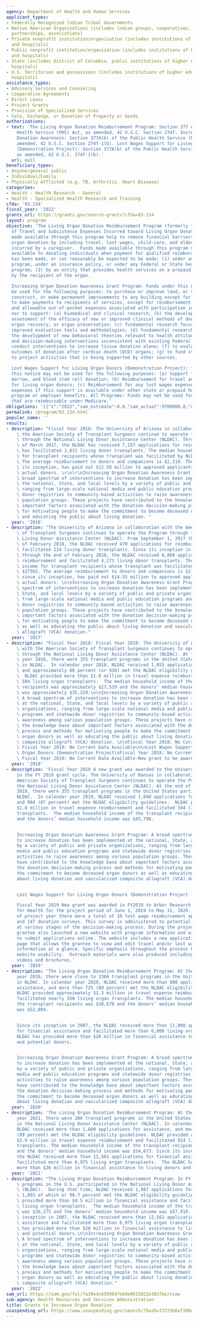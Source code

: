 ```yaml
---
agency: Department of Health and Human Services
applicant_types:
- Federally Recognized lndian Tribal Governments
- Native American Organizations (includes lndian groups, cooperatives, corporations,
  partnerships, associations)
- Private nonprofit institution/organization (includes institutions of higher education
  and hospitals)
- Public nonprofit institution/organization (includes institutions of higher education
  and hospitals)
- State (includes District of Columbia, public institutions of higher education and
  hospitals)
- U.S. Territories and possessions (includes institutions of higher education and
  hospitals)
assistance_types:
- Advisory Services and Counseling
- Cooperative Agreements
- Direct Loans
- Project Grants
- Provision of Specialized Services
- Sale, Exchange, or Donation of Property or Goods
authorizations:
- text: 'The Living Organ Donation Reimbursement Program: Section 377 of the Public
    Health Service (PHS) Act, as amended, 42 U.S.C. Section 274f. Increasing Organ
    Donation Awareness: Section 377A(b) of the Public Health Service (PHS) Act, as
    amended, 42 U.S.C. Section 274f-1(b). Lost Wages Support for Living Organ Donors
    (Demonstration Project): Section 377A(b) of the Public Health Service (PHS) Act,
    as amended, 42 U.S.C. 274f-1(b).'
  url: null
beneficiary_types:
- Anyone/general public
- Individual/Family
- Physically Afflicted (e.g. TB, Arthritis, Heart Disease)
categories:
- Health - Health Research - General
- Health - Specialized Health Research and Training
cfda: '93.134'
fiscal_year: '2022'
grants_url: https://grants.gov/search-grants?cfda=93.134
layout: program
objective: 'The Living Organ Donation Reimbursement Program (formerly the Reimbursement
  of Travel and Subsistence Expenses Incurred toward Living Organ Donation): Funds
  made available through this program help to remove financial barriers to living
  organ donation by including travel, lost wages, child-care, and elder-care expenses
  incurred by a caregiver.  Funds made available through this program may not be made
  available to donating individuals when payment for qualified reimbursement expenses
  has been made, or can reasonably be expected to be made: (1) under any State compensation
  program, under an insurance policy, or under any Federal or State health benefits
  program; (2) by an entity that provides health services on a prepaid basis; or (3)
  by the recipient of the organ.

  Increasing Organ Donation Awareness Grant Program: Funds under this notice may not
  be used for the following purposes: to purchase or improve land, or to purchase,
  construct, or make permanent improvements to any building except for minor remodeling;
  to make payments to recipients of services, except for reimbursement of reasonable
  and allowable out-of-pocket expenses associated with participation in project activities;
  nor to support: (a) biomedical and clinical research; (b) the development and/or
  assessment of the efficacy of new or improved clinical methods of donor management,
  organ recovery, or organ preservation; (c) fundamental research focused on new or
  improved evaluation tools and methodologies; (d) fundamental research focused on
  the development of new behavioral theories relevant to health attitudes, practices,
  and decision-making interventions inconsistent with existing Federal law; (e) to
  conduct interventions to increase tissue donation alone; (f) to evaluate clinical
  outcomes of donation after cardiac death (DCD) organs; (g) to fund staff time devoted
  to project activities that is being supported by other sources.

  Lost Wages Support for Living Organ Donors (Demonstration Project): funds under
  this notice may not be used for the following purposes: (a) Support for blood, bone
  marrow, and blood stem cell donation; (b) Reimbursement for travel and related expenses
  for living organ donors; (c) Reimbursement for any lost wages expenses and similar
  expenses if this support is available under other state or prepaid health or insurance
  program or employer benefits. All Programs: Funds may not be used for activities
  that are reimbursable under Medicare.'
obligations: '[{"x":"2022","sam_estimate":0.0,"sam_actual":9700000.0,"usa_spending_actual":9661874.66},{"x":"2023","sam_estimate":7000000.0,"sam_actual":0.0,"usa_spending_actual":6990926.94},{"x":"2024","sam_estimate":8000000.0,"sam_actual":0.0,"usa_spending_actual":2188609.18}]'
permalink: /program/93.134.html
popular_name: ''
results:
- description: "Fiscal Year 2016: The University of Arizona in collaboration with\
    \ the American Society of Transplant Surgeons continue to operate the Program\
    \ through the National Living Donor Assistance Center (NLDAC). Through the end\
    \ of March 2017, the NLDAC has received 7,257 applications for reimbursement and\
    \ has facilitated 3,831 living donor transplants. The median household income\
    \ for transplant recipients whose transplant was facilitated by NLDAC is $26,914.\
    \ The average reimbursement to donors and companions is $2,319. The NLDAC, since\
    \ its inception, has paid out $12.58 million to approved applicants including\
    \ actual donors. \r\n\r\nIncreasing Organ Donation Awareness Grant Program:. A\
    \ broad spectrum of interventions to increase donation has been implemented at\
    \ the national, State, and local levels by a variety of public and private organizations,\
    \ ranging from large-scale national media and public education programs and statewide\
    \ donor registries to community-based activities to raise awareness among various\
    \ population groups. These projects have contributed to the knowledge base about\
    \ important factors associated with the donation decision-making process and methods\
    \ for motivating people to make the commitment to become deceased organ donors\
    \ and educating the public about living donation. "
  year: '2016'
- description: "The University of Arizona in collaboration with the American Society\
    \ of Transplant Surgeons continues to operate the Program through the National\
    \ Living Donor Assistance Center (NLDAC). From September 1, 2017 through the end\
    \ of February 2018, the NLDAC received 470 applications for reimbursement and\
    \ facilitated 224 living donor transplants. Since its inception in October 2007\
    \ through the end of February 2018, the NLDAC received 8,808 applications for\
    \ reimbursement and facilitated 4,273 living donor transplants. The median household\
    \ income for transplant recipients whose transplant was facilitated by NLDAC is\
    \ $27562. The average reimbursement to donors and companions is $2,313. The NLDAC,\
    \ since its inception, has paid out $14.55 million to approved applicants including\
    \ actual donors. \n\nIncreasing Organ Donation Awareness Grant Program: A broad\
    \ spectrum of interventions to increase donation has been implemented at the national,\
    \ State, and local levels by a variety of public and private organizations, ranging\
    \ from large-scale national media and public education programs and statewide\
    \ donor registries to community-based activities to raise awareness among various\
    \ population groups. These projects have contributed to the knowledge base about\
    \ important factors associated with the donation decision-making process and methods\
    \ for motivating people to make the commitment to become deceased organ donors\
    \ as well as educating the public about living donation and vascularized composite\
    \ allograft (VCA) donation."
  year: '2017'
- description: "Fiscal Year 2018: Fiscal Year 2018: The University of Arizona in collaboration\
    \ with the American Society of Transplant Surgeons continues to operate the Program\
    \ through the National Living Donor Assistance Center (NLDAC). At the end of calendar\
    \ year 2018, there were 355 transplant programs in the United States participating\
    \ in NLDAC.  In calendar year 2018, NLDAC received 1,055 applications for assistance\
    \ and approximately 88 percent (or 930) met the NLDAC eligibility guidelines.\
    \  NLDAC provided more than $1.8 million in travel expense reimbursement and facilitated\
    \ 584 living organ transplants.  The median household income of the transplant\
    \ recipients was approximately $27,519 and the donors’ median household income\
    \ was approximately $35,229.\n\nIncreasing Organ Donation Awareness Grant Program:\
    \ A broad spectrum of interventions to increase donation has been implemented\
    \ at the national, State, and local levels by a variety of public and private\
    \ organizations, ranging from large-scale national media and public education\
    \ programs and statewide donor registries to community-based activities to raise\
    \ awareness among various population groups. These projects have contributed to\
    \ the knowledge base about important factors associated with the donation decision-making\
    \ process and methods for motivating people to make the commitment to become deceased\
    \ organ donors as well as educating the public about living donation and vascularized\
    \ composite allograft (VCA) donation. \n\nFiscal Year 2018: No Current Data Available\
    \ Fiscal Year 2019: No Current Data Available\n\nLost Wages Support for Living\
    \ Organ Donors (Demonstration Project\nFiscal Year 2018: No Current Data Available\
    \ Fiscal Year 2019: No Current Data Available-New grant to be awarded in FY2019."
  year: '2018'
- description: 'Fiscal Year 2019 A new grant was awarded to the University of Kansas
    in the FY 2019 grant cycle. The University of Kansas in collaboration with the
    American Society of Transplant Surgeons continues to operate the Program through
    the National Living Donor Assistance Center (NLDAC). At the end of calendar year
    2019, there were 355 transplant programs in the United States participating in
    NLDAC.  In calendar year 2019, NLDAC received 1,040 applications for assistance,
    and 904 (87 percent) met the NLDAC eligibility guidelines.  NLDAC provided approximately
    $1.8 million in travel expense reimbursement and facilitated 594 living organ
    transplants.  The median household income of the transplant recipients was $31,772
    and the donors’ median household income was $45,798.


    Increasing Organ Donation Awareness Grant Program: A broad spectrum of interventions
    to increase donation has been implemented at the national, State, and local levels
    by a variety of public and private organizations, ranging from large-scale national
    media and public education programs and statewide donor registries to community-based
    activities to raise awareness among various population groups. These projects
    have contributed to the knowledge base about important factors associated with
    the donation decision-making process and methods for motivating people to make
    the commitment to become deceased organ donors as well as educating the public
    about living donation and vascularized composite allograft (VCA) donation.


    Lost Wages Support for Living Organ Donors (Demonstration Project

    Fiscal Year 2019 New grant was awarded in FY2019 to Arbor Research Collaborative
    for Health for the project period of June 1, 2019 to May 31, 2020. At the end
    of project year there were a total of 10 lost wage reimbursement applications
    and 147 donation surveys. This survey is administered to potential organ donors
    at various stages of the decision-making process. During the project period, the
    grantee also launched a new website with program information and with the option
    to submit applications online. The website includes a new application summary
    page that allows the grantee to view and edit travel and/or lost wages application
    information at a glance. Specific emphasis throughout the process has been on
    website usability.  Outreach materials were also produced including educational
    videos and brochures.'
  year: '2019'
- description: 'The Living Organ Donation Reimbursement Program: At the end of calendar
    year 2020, there were close to 3360 transplant programs in the United States participating
    in NLDAC. In calendar year 2020, NLDAC received more than 800 applications for
    assistance, and more than 725 (89 percent) met the NLDAC eligibility guidelines.
    NLDAC provided approximately $1.3 million in travel expense reimbursement and
    facilitated nearly 350 living organ transplants. The median household income of
    the transplant recipients was $30,670 and the donors’ median household income
    was $52,094.


    Since its inception in 2007, the NLDAC received more than 11,000 applications
    for financial assistance and facilitated more than 6,000 living organ transplants.  The
    NLDAC has provided more than $20 million in financial assistance to living donors
    and potential donors.


    Increasing Organ Donation Awareness Grant Program: A broad spectrum of interventions
    to increase donation has been implemented at the national, State, and local levels
    by a variety of public and private organizations, ranging from large-scale national
    media and public education programs and statewide donor registries to community-based
    activities to raise awareness among various population groups. These projects
    have contributed to the knowledge base about important factors associated with
    the donation decision-making process and methods for motivating people to make
    the commitment to become deceased organ donors as well as educating the public
    about living donation and vascularized composite allograft (VCA) donation.'
  year: '2020'
- description: 'The Living Organ Donation Reimbursement Program: At the end of calendar
    year 2021, there were 286 transplant programs in the United States participating
    in the National Living Donor Assistance Center (NLDAC). In calendar year 2021,
    NLDAC received more than 1,600 applications for assistance, and more than 1,490
    (89 percent) met the NLDAC eligibility guidelines. NLDAC provided approximately
    $3.9 million in travel expense reimbursement and facilitated 924 living organ
    transplants. The median household income of the transplant recipients was $34,673
    and the donors’ median household income was $54,673. Since its inception in 2007,
    the NLDAC received more than 12,561 applications for financial assistance and
    facilitated more than 6,975 living organ transplants.  The NLDAC has provided
    more than $26 million in financial assistance to living donors and potential donors.'
  year: '2021'
- description: "The Living Organ Donation Reimbursement Program: In FY 2022, 374 transplant\
    \ programs in the U.S. participated in the National Living Donor Assistance Center\
    \ (NLDAC).  During that time, NLDAC received 1,987 applications for assistance,\
    \ 1,803 of which or 90.7 percent met the NLDAC eligibility guidelines.  NLDAC\
    \ provided more than $4.5 million in financial assistance and facilitated 1,111\
    \ living organ transplants.  The median household income of the transplant recipients\
    \ was $36,275 and the donors’ median household income was $57,010.  \nSince its\
    \ inception in 2007, the NLDAC received more than 12,561 applications for financial\
    \ assistance and facilitated more than 6,975 living organ transplants.  The NLDAC\
    \ has provided more than $26 million in financial assistance to living donors\
    \ and potential donors.\n\nIncreasing Organ Donation Awareness Grant Program:\
    \ A broad spectrum of interventions to increase donation has been implemented\
    \ at the national, State, and local levels by a variety of public and private\
    \ organizations, ranging from large-scale national media and public education\
    \ programs and statewide donor registries to community-based activities to raise\
    \ awareness among various population groups. These projects have contributed to\
    \ the knowledge base about important factors associated with the donation decision-making\
    \ process and methods for motivating people to make the commitment to become deceased\
    \ organ donors as well as educating the public about living donation and vascularized\
    \ composite allograft (VCA) donation."
  year: '2022'
sam_url: https://sam.gov/fal/7a39e4c6599647eb9e0615022e3037be/view
sub-agency: Health Resources and Services Administration
title: Grants to Increase Organ Donation
usaspending_url: https://www.usaspending.gov/search/?hash=73723b6ef106d4eed6e234c7e8bff856
---
```

